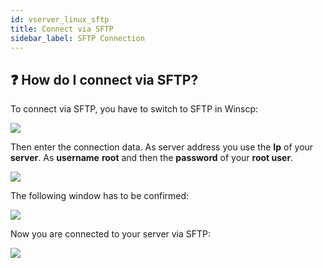 ```yaml
---
id: vserver_linux_sftp
title: Connect via SFTP
sidebar_label: SFTP Connection
---
```


## ❓ How do I connect via SFTP?

To connect via SFTP, you have to switch to SFTP in Winscp: 

![](https://screensaver01.zap-hosting.com/index.php/s/c7CJz9yH2jHSPFC/preview)

Then enter the connection data. As server address you use the **Ip** of your **server**. As **username** **root** and then the **password** of your **root user**.

![](https://screensaver01.zap-hosting.com/index.php/s/rZ2kcxB2G7cnqsJ/preview)

The following window has to be confirmed:

![](https://screensaver01.zap-hosting.com/index.php/s/ZANj6G5iLdGHPNp/preview)


Now you are connected to your server via SFTP: 

![](https://screensaver01.zap-hosting.com/index.php/s/N48EoDYdNyTB9fH/preview)

